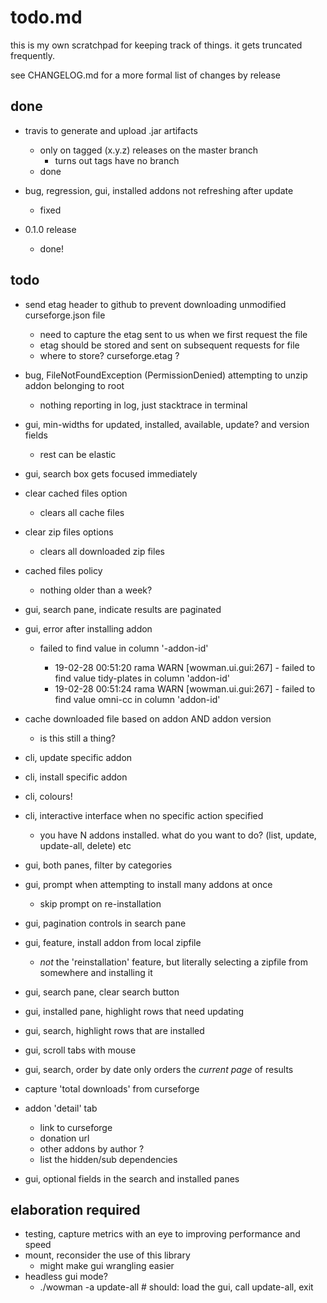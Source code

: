 # todo.md

this is my own scratchpad for keeping track of things. it gets truncated frequently.

see CHANGELOG.md for a more formal list of changes by release

## done

* travis to generate and upload .jar artifacts
    - only on tagged (x.y.z) releases on the master branch
        - turns out tags have no branch
    - done

* bug, regression, gui, installed addons not refreshing after update
    - fixed

* 0.1.0 release
    - done!

## todo

* send etag header to github to prevent downloading unmodified curseforge.json file
    - need to capture the etag sent to us when we first request the file
    - etag should be stored and sent on subsequent requests for file
    - where to store? curseforge.etag ?
* bug, FileNotFoundException (PermissionDenied) attempting to unzip addon belonging to root
	- nothing reporting in log, just stacktrace in terminal
* gui, min-widths for updated, installed, available, update? and version fields
    - rest can be elastic
* gui, search box gets focused immediately
* clear cached files option
    - clears all cache files
* clear zip files options
    - clears all downloaded zip files
* cached files policy
    - nothing older than a week?
* gui, search pane, indicate results are paginated
* gui, error after installing addon
    - failed to find value <something> in column '-addon-id'
        - 19-02-28 00:51:20 rama WARN [wowman.ui.gui:267] - failed to find value tidy-plates in column 'addon-id'
        - 19-02-28 00:51:24 rama WARN [wowman.ui.gui:267] - failed to find value omni-cc in column 'addon-id'
* cache downloaded file based on addon AND addon version
    - is this still a thing?
* cli, update specific addon
* cli, install specific addon
* cli, colours! 
* cli, interactive interface when no specific action specified
    - you have N addons installed. what do you want to do? (list, update, update-all, delete) etc

* gui, both panes, filter by categories
* gui, prompt when attempting to install many addons at once
    - skip prompt on re-installation
* gui, pagination controls in search pane
* gui, feature, install addon from local zipfile
    - *not* the 'reinstallation' feature, but literally selecting a zipfile from somewhere and installing it
* gui, search pane, clear search button
* gui, installed pane, highlight rows that need updating
* gui, search, highlight rows that are installed
* gui, scroll tabs with mouse
* gui, search, order by date only orders the *current page* of results
* capture 'total downloads' from curseforge
* addon 'detail' tab
    - link to curseforge
    - donation url
    - other addons by author ?
    - list the hidden/sub dependencies
* gui, optional fields in the search and installed panes

## elaboration required

* testing, capture metrics with an eye to improving performance and speed
* mount, reconsider the use of this library
    - might make gui wrangling easier
* headless gui mode?
    - ./wowman -a update-all # should: load the gui, call update-all, exit

